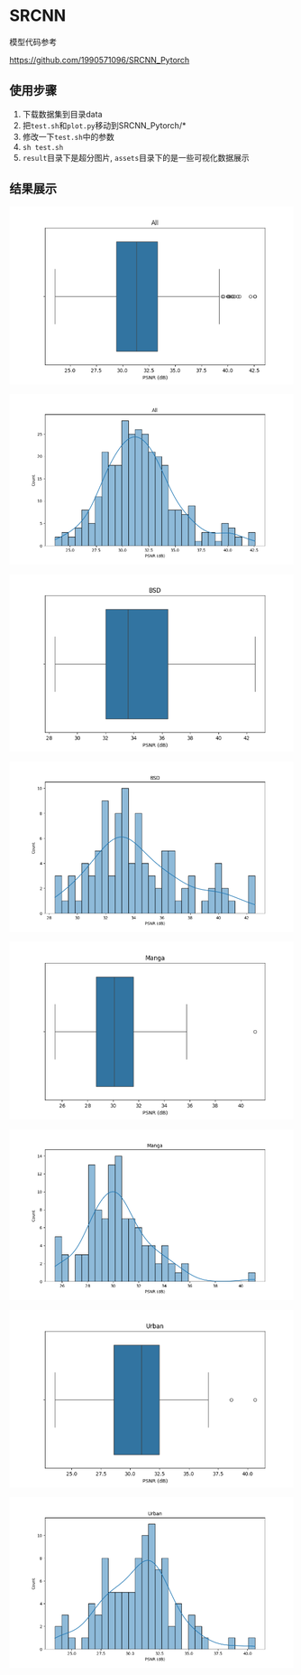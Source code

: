 # SRCNN

模型代码参考

https://github.com/1990571096/SRCNN_Pytorch

## 使用步骤

1. 下载数据集到目录data
2. 把`test.sh`和`plot.py`移动到SRCNN_Pytorch/*
3. 修改一下`test.sh`中的参数
4. `sh test.sh`
5. `result`目录下是超分图片, `assets`目录下的是一些可视化数据展示

## 结果展示

![](assets/All_Boxplot.png)

![All_count](assets/All_count.png)

![BSD_Boxplot](assets/BSD_Boxplot.png)

![BSD_count](assets/BSD_count.png)

![Manga_Boxplot](assets/Manga_Boxplot.png)

![Manga_count](assets/Manga_count.png)

![Urban_Boxplot](assets/Urban_Boxplot.png)

![Urban_count](assets/Urban_count.png)

